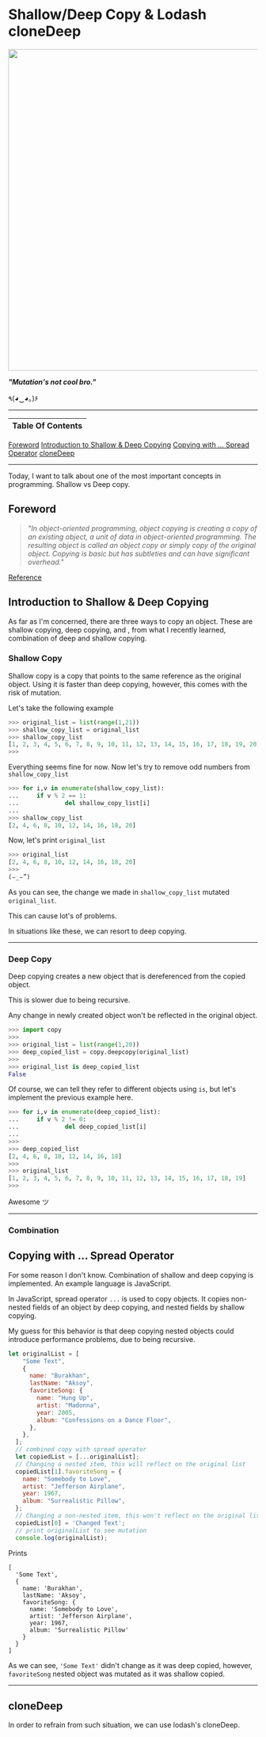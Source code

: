 <h1>Shallow/Deep Copy & Lodash cloneDeep</h1>

<p align="center">
<img width="650" src="https://user-images.githubusercontent.com/31994778/129945402-2a7c0628-524b-4350-b516-fc7e7f951cc7.png">
 </p>
 
 <b><i>"Mutation's not cool bro."</i></b>
 
 ٩(◕‿◕｡)۶
 
 ---
 
<b>Table Of Contents</b> |
------------ | 
[Foreword](#foreword)
[Introduction to Shallow & Deep Copying](#intro)
[Copying with ... Spread Operator](#spread)
[cloneDeep](#clone-deep)

---

Today, I want to talk about one of the most important concepts in programming. Shallow vs Deep copy.

<div id="foreword">
<h2>Foreword</h2>
</div>

><i>"In object-oriented programming, object copying is creating a copy of an existing object, a unit of data in object-oriented programming. The resulting object is called an object copy or simply copy of the original object. Copying is basic but has subtleties and can have significant overhead."</i>

[Reference](https://en.wikipedia.org/wiki/Object_copying)

<div id="intro">
<h2>Introduction to Shallow & Deep Copying</h2>
</div>

As far as I'm concerned, there are three ways to copy an object. These are shallow copying, deep copying, and , from what I recently learned, combination of deep and shallow copying.

<h3>Shallow Copy</h3>

Shallow copy is a copy that points to the same reference as the original object. Using it is faster than deep copying, however, this comes with the risk of mutation.

Let's take the following example

```py
>>> original_list = list(range(1,21))
>>> shallow_copy_list = original_list
>>> shallow_copy_list
[1, 2, 3, 4, 5, 6, 7, 8, 9, 10, 11, 12, 13, 14, 15, 16, 17, 18, 19, 20]
>>> 
```

Everything seems fine for now. Now let's try to remove odd numbers from `shallow_copy_list`

```py
>>> for i,v in enumerate(shallow_copy_list):
...     if v % 2 == 1:
...             del shallow_copy_list[i]
... 
>>> shallow_copy_list
[2, 4, 6, 8, 10, 12, 14, 16, 18, 20]
```

Now, let's print `original_list`

```py
>>> original_list
[2, 4, 6, 8, 10, 12, 14, 16, 18, 20]
>>> 
(⌣_⌣”)
```

As you can see, the change we made in `shallow_copy_list` mutated `original_list`.

This can cause lot's of problems.

In situations like these, we can resort to deep copying.

---

<h3>Deep Copy</h3>

Deep copying creates a new object that is dereferenced from the copied object.

This is slower due to being recursive.

Any change in newly created object won't be reflected in the original object.

```py
>>> import copy
>>> 
>>> original_list = list(range(1,20))
>>> deep_copied_list = copy.deepcopy(original_list)
>>>
>>> original_list is deep_copied_list
False
```

Of course, we can tell they refer to different objects using `is`, but let's implement the previous example here.

```py
>>> for i,v in enumerate(deep_copied_list):
...     if v % 2 != 0:
...             del deep_copied_list[i]
... 
>>> 
>>> deep_copied_list
[2, 4, 6, 8, 10, 12, 14, 16, 18]
>>> 
>>> original_list
[1, 2, 3, 4, 5, 6, 7, 8, 9, 10, 11, 12, 13, 14, 15, 16, 17, 18, 19]
>>> 
```

Awesome ツ

---

<h3>Combination</h3>

<div id="spread">
<h2>Copying with ... Spread Operator</h2>
</div>

For some reason I don't know. Combination of shallow and deep copying is implemented. An example language is JavaScript.

In JavaScript, spread operator `...` is used to copy objects. It copies non-nested fields of an object by deep copying, and nested fields by shallow copying.

My guess for this behavior is that deep copying nested objects could introduce performance problems, due to being recursive.

```js
let originalList = [
    "Some Text",
    {
      name: "Burakhan",
      lastName: "Aksoy",
      favoriteSong: {
        name: "Hung Up",
        artist: "Madonna",
        year: 2005,
        album: "Confessions on a Dance Floor",
      },
    },
  ];
  // combined copy with spread operator
  let copiedList = [...originalList];
  // Changing a nested item, this will reflect on the original list
  copiedList[1].favoriteSong = {
    name: "Somebody to Love",
    artist: "Jefferson Airplane",
    year: 1967,
    album: "Surrealistic Pillow",
  };
  // Changing a non-nested item, this won't reflect on the original list
  copiedList[0] = 'Changed Text';
  // print originalList to see mutation
  console.log(originalList);
```

Prints

```
[
  'Some Text',
  {
    name: 'Burakhan',
    lastName: 'Aksoy',
    favoriteSong: {
      name: 'Somebody to Love',
      artist: 'Jefferson Airplane',
      year: 1967,
      album: 'Surrealistic Pillow'
    }
  }
]
```

As we can see, `'Some Text'` didn't change as it was deep copied, however, `favoriteSong` nested object was mutated as it was shallow copied.

---

<div id="clone-deep">
<h2>cloneDeep</h2>
</div>

In order to refrain from such situation, we can use lodash's cloneDeep.

